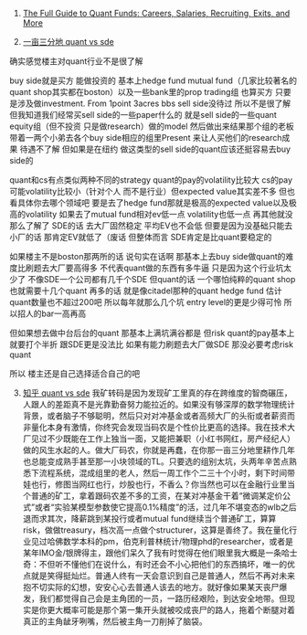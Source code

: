 1. [The Full Guide to Quant Funds: Careers, Salaries, Recruiting, Exits, and More](https://mergersandinquisitions.com/quant-funds/)

2. [一亩三分地 quant vs sde](https://www.1point3acres.com/bbs/thread-648296-1-1.html)

确实感觉楼主对quant行业不是很了解

buy side就是买方 能做投资的 基本上hedge fund mutual fund（几家比较著名的quant shop其实都在boston）以及一些bank里的prop trading组 也算买方 只要是涉及做investment. From 1point 3acres bbs
sell side没待过 所以不是很了解 但我知道我们经常买sell side的一些paper什么的 就是sell side的一些quant equity组（但不投资 只是做research）做的model 然后做出来结果那个组的老板带着一两个小弟去各个buy side相应的组里Present 来让人买他们的research成果 待遇不了解 但如果是在纽约 做这类型的sell side的quant应该还挺容易去buy side的

quant和cs有点类似两种不同的strategy quant的pay的volatility比较大 cs的pay可能volatility比较小（针对个人 而不是行业）但expected value其实差不多 但也看具体你去哪个领域吧 要是去了hedge fund那就是极高的expected value以及极高的volatility 如果去了mutual fund相对ev低一点 volatility也低一点 再其他就没那么了解了
SDE的话 去大厂固然稳定 平均EV也不会低 但要是因为没基础只能去小厂的话 那肯定EV就低了（废话 但整体而言 SDE肯定是比quant要稳定的 

如果楼主不是boston那两所的话 说句实在话啊 那基本上去buy side做quant的难度比刷题去大厂要高得多 不代表quant做的东西有多牛逼 只是因为这个行业坑太少了 不像SDE一个公司都有几千个SDE 但quant的话 一个哪怕纯粹的quant shop也就需要十几个quant 再多的话 就是像citadel那种的quant hedge fund 估计quant数量也不超过200吧 所以每年就那么几个坑 entry level的更是少得可怜 所以招人的bar一高再高

但如果想去做中台后台的quant 那基本上满坑满谷都是 但risk quant的pay基本上就要打个半折 跟SDE更是没法比 如果有能力刷题去大厂做SDE 那没必要考虑risk quant

所以 楼主还是自己选择适合自己的吧

3. [知乎 quant vs sde](https://www.zhihu.com/question/363166595/answer/2742225766)
我矿转码是因为发现矿工里真的存在跨维度的智商碾压，人跟人的差距真不是光靠勤奋努力能拉近的。如果没有够深厚的数学物理统计背景，或者脑子不够聪明，然后只对对冲基金或者高频大厂的头衔或者薪资而非量化本身有激情，你终究会发现当码农是个性价比更高的选择。我在技术大厂见过不少既能在工作上独当一面，又能把兼职（小红书网红，房产经纪人）做的风生水起的人。做大厂码农，你就是再蠢，在你那一亩三分地里耕作几年也总能变成熟手甚至那一小块领域的TL。只要选的组别太坑，头两年辛苦点熟悉下流程系统，混成组里的老人，然后一周工作个二三十个小时，剩下时间带娃也行，修图当网红也行，炒股也行，不香么？你当然也可以在金融行业里当个普通的矿工，拿着跟码农差不多的工资，在某对冲基金干着“微调某定价公式”或者“实验某模型参数使它提高0.1%精度”的活，过几年不堪变态的wlb之后退而求其次，降薪跳到某投行或者mutual fund继续当个普通矿工，算算risk，做做treasury，档次高一点做个structurer，这算是善终了。我在量化行业见过哈佛数学本科的pm，伯克利普林统计/物理phd的researcher，或者是某年IMO金/银牌得主，跟他们呆久了我有时觉得在他们眼里我大概是一条哈士奇：不但听不懂他们在说什么，有时还会不小心把他们的东西搞坏，唯一的优点就是笑得挺灿烂。普通人终有一天会意识到自己是普通人，然后不再对未来抱不切实际的幻想，安安心心去普通人该去的地方。就好像如果某天丧尸爆发，我们都觉得自己会是主角团的一员，一路历经艰险，到达安全地带。但现实是你更大概率可能是那个第一集开头就被咬成丧尸的路人，拖着个断腿对着真正的主角龇牙咧嘴，然后被主角一刀削掉了脑袋。